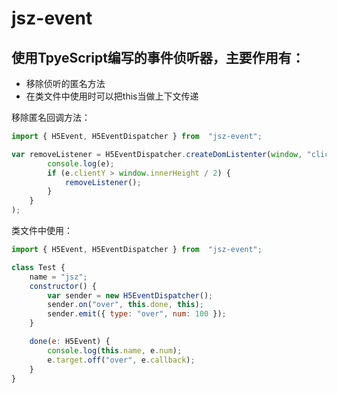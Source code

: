 # jsz-event

## 使用TpyeScript编写的事件侦听器，主要作用有：
- 移除侦听的匿名方法
- 在类文件中使用时可以把this当做上下文传递


移除匿名回调方法：

```js
import { H5Event, H5EventDispatcher } from  "jsz-event";

var removeListener = H5EventDispatcher.createDomListenter(window, "click", (e: MouseEvent) => {
        console.log(e);
        if (e.clientY > window.innerHeight / 2) {
            removeListener();
        }
    }
);

```

类文件中使用：

```js
import { H5Event, H5EventDispatcher } from  "jsz-event";

class Test {
    name = "jsz";
    constructor() {
        var sender = new H5EventDispatcher();
        sender.on("over", this.done, this);
        sender.emit({ type: "over", num: 100 });
    }

    done(e: H5Event) {
        console.log(this.name, e.num);
        e.target.off("over", e.callback);
    }
}
```